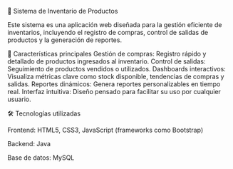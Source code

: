 🛒 Sistema de Inventario de Productos

Este sistema es una aplicación web diseñada para la gestión eficiente de inventarios, incluyendo el registro de compras, control de salidas de productos y la generación de reportes.


🚀 Características principales
Gestión de compras: Registro rápido y detallado de productos ingresados al inventario.
Control de salidas: Seguimiento de productos vendidos o utilizados.
Dashboards interactivos: Visualiza métricas clave como stock disponible, tendencias de compras y salidas.
Reportes dinámicos: Genera reportes personalizables en tiempo real.
Interfaz intuitiva: Diseño pensado para facilitar su uso por cualquier usuario.


🛠️ Tecnologías utilizadas

Frontend: HTML5, CSS3, JavaScript (frameworks como Bootstrap)

Backend: Java

Base de datos: MySQL
